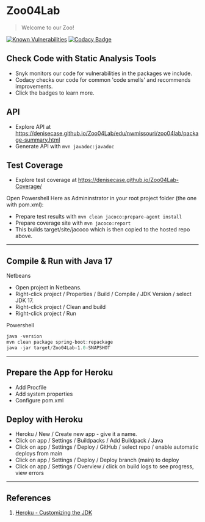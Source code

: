 # Zoo04Lab

> Welcome to our Zoo! 

[![Known Vulnerabilities](https://snyk.io/test/github/denisecase/Zoo04Lab/badge.svg)](https://snyk.io/test/github/denisecase/Zoo04Lab)
[![Codacy Badge](https://app.codacy.com/project/badge/Grade/62545caa0c744a12a7f3995641b73766)](https://www.codacy.com/gh/denisecase/Zoo04Lab/dashboard?utm_source=github.com&amp;utm_medium=referral&amp;utm_content=denisecase/Zoo04Lab&amp;utm_campaign=Badge_Grade)

## Check Code with Static Analysis Tools

- Snyk monitors our code for vulnerabilities in the packages we include.
- Codacy checks our code for common 'code smells' and recommends improvements.
- Click the badges to learn more. 

## API

- Explore API at <https://denisecase.github.io/Zoo04Lab/edu/nwmissouri/zoo04lab/package-summary.html>
- Generate API with `mvn javadoc:javadoc`

## Test Coverage

- Explore test coverage at https://denisecase.github.io/Zoo04Lab-Coverage/

Open Powershell Here as Admininstrator in your root project folder (the one with pom.xml):
- Prepare test results with `mvn clean jacoco:prepare-agent install`
- Prepare coverage site with `mvn jacoco:report` 
- This builds target/site/jacoco which is then copied to the hosted repo above.

-----

## Compile & Run with Java 17

Netbeans

- Open project in Netbeans.
- Right-click project / Properties / Build / Compile / JDK Version / select JDK 17.
- Right-click project / Clean and build 
- Right-click project / Run

Powershell

```Powershell
java -version
mvn clean package spring-boot:repackage
java -jar target/Zoo04Lab-1.0-SNAPSHOT
```

-----

## Prepare the App for Heroku

- Add Procfile
- Add system.properties
- Configure pom.xml

## Deploy with Heroku

- Heroku / New / Create new app - give it a name.
- Click on app / Settings / Buildpacks / Add Buildpack / Java 
- Click on app / Settings / Deploy / GitHub / select repo / enable automatic deploys from main
- Click on app / Settings / Deploy / Deploy branch (main) to deploy
- Click on app / Settings / Overview / click on build logs to see progress, view errors

-----

## References

1. [Heroku - Customizing the JDK](https://devcenter.heroku.com/articles/customizing-the-jdk)

